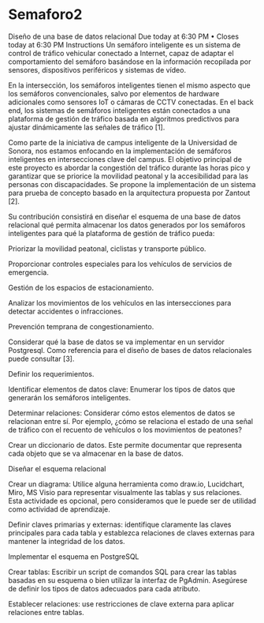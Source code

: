 # Semaforo2
Diseño de una base de datos relacional
Due today at 6:30 PM
•
Closes today at 6:30 PM
Instructions
Un semáforo inteligente es un sistema de control de tráfico vehicular conectado a Internet, capaz de adaptar el comportamiento del semáforo basándose en la información recopilada por sensores, dispositivos periféricos y sistemas de vídeo.


En la intersección, los semáforos inteligentes tienen el mismo aspecto que los semáforos convencionales, salvo por elementos de hardware adicionales como sensores IoT o cámaras de CCTV conectadas. En el back end, los sistemas de semáforos inteligentes están conectados a una plataforma de gestión de tráfico basada en algoritmos predictivos para ajustar dinámicamente las señales de tráfico [1].


Como parte de la iniciativa de campus inteligente de la Universidad de Sonora, nos estamos enfocando en la implementación de semáforos inteligentes en intersecciones clave del campus. El objetivo principal de este proyecto es abordar la congestión del tráfico durante las horas pico y garantizar que se priorice la movilidad peatonal y la accesibilidad para las personas con discapacidades. Se propone la implementación de un sistema para prueba de concepto basado en la arquitectura propuesta por Zantout [2]. 


Su contribución consistirá en diseñar el esquema de una base de datos relacional qué permita almacenar los datos generados por los semáforos inteligentes para qué la plataforma de gestión de tráfico pueda:

Priorizar la movilidad peatonal, ciclistas y transporte público.

Proporcionar controles especiales para los vehículos de servicios de emergencia.

Gestión de los espacios de estacionamiento.

Analizar los movimientos de los vehículos en las intersecciones para detectar accidentes o infracciones.

Prevención temprana de congestionamiento.


Considerar qué la base de datos se va implementar en un servidor Postgresql. Como referencia para el diseño de bases de datos relacionales puede consultar [3]. 


Definir los requerimientos.

Identificar elementos de datos clave: Enumerar los tipos de datos que generarán los semáforos inteligentes.

Determinar relaciones: Considerar cómo estos elementos de datos se relacionan entre sí. Por ejemplo, ¿cómo se relaciona el estado de una señal de tráfico con el recuento de vehículos o los movimientos de peatones?

Crear un diccionario de datos. Este permite documentar que representa cada objeto que se va almacenar en la base de datos.

Diseñar el esquema relacional

Crear un diagrama: Utilice alguna herramienta como draw.io, Lucidchart, Miro, MS Visio para representar visualmente las tablas y sus relaciones. Esta actividade es opcional, pero consideramos que le puede ser de utilidad como actividad de aprendizaje.

Definir claves primarias y externas: identifique claramente las claves principales para cada tabla y establezca relaciones de claves externas para mantener la integridad de los datos.

Implementar el esquema en PostgreSQL

Crear tablas: Escribir un script de comandos SQL para crear las tablas basadas en su esquema o bien utilizar la interfaz de PgAdmin. Asegúrese de definir los tipos de datos adecuados para cada atributo.

Establecer relaciones: use restricciones de clave externa para aplicar relaciones entre tablas.
